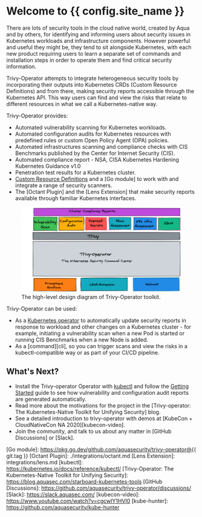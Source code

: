 # Welcome to {{ config.site_name }}

There are lots of security tools in the cloud native world, created by Aqua and by others, for identifying and informing
users about security issues in Kubernetes workloads and infrastructure components. However powerful and useful they
might be, they tend to sit alongside Kubernetes, with each new product requiring users to learn a separate set of
commands and installation steps in order to operate them and find critical security information.

Trivy-Operator attempts to integrate heterogeneous security tools by incorporating their outputs into Kubernetes CRDs
(Custom Resource Definitions) and from there, making security reports accessible through the Kubernetes API. This way
users can find and view the risks that relate to different resources in what we call a Kubernetes-native way.

Trivy-Operator provides:

- Automated vulnerability scanning for Kubernetes workloads.
- Automated configuration audits for Kubernetes resources with predefined rules or custom Open Policy Agent (OPA) policies.
- Automated infrastructures scanning and compliance checks with CIS Benchmarks published by the Center for Internet Security (CIS).
- Automated compliance report - NSA, CISA Kubernetes Hardening Kubernetes Guidance v1.0
- Penetration test results for a Kubernetes cluster.
- [Custom Resource Definitions] and a [Go module] to work with and integrate a range of security scanners.
- The [Octant Plugin] and the [Lens Extension] that make security reports available through familiar Kubernetes interfaces.

<figure>
  <img src="images/trivy-operator-overview.png" />
  <figcaption>The high-level design diagram of Trivy-Operator toolkit.</figcaption>
</figure>

Trivy-Operator can be used:

- As a [Kubernetes operator] to automatically update security reports in response to workload and other changes on a
  Kubernetes cluster - for example, initiating a vulnerability scan when a new Pod is started or running CIS Benchmarks
  when a new Node is added.
- As a [command][cli], so you can trigger scans and view the risks in a kubectl-compatible way or as part of your CI/CD
  pipeline.

## What's Next?

- Install the Trivy-operator Operator with [kubectl](./operator/installation/kubectl.md) and follow the
  [Getting Started](./operator/getting-started.md) guide to see how vulnerability and configuration audit reports are
  generated automatically.
- Read more about the motivations for the project in the [Trivy-operator: The Kubernetes-Native Toolkit for Unifying Security]
  blog.
- See a detailed introduction to trivy-operator with demos at [KubeCon + CloudNativeCon NA 2020][kubecon-video].
- Join the community, and talk to us about any matter in [GitHub Discussions] or [Slack].

[Custom Resource Definitions]: ./crds/index.md
[Kubernetes operator]: operator/index.md
[Go module]: https://pkg.go.dev/github.com/aquasecurity/trivy-operator@{{ git.tag }}
[Octant Plugin]: ./integrations/octant.md
[Lens Extension]: integrations/lens.md
[kubectl]: https://kubernetes.io/docs/reference/kubectl/
[Trivy-Operator: The Kubernetes-Native Toolkit for Unifying Security]: https://blog.aquasec.com/starboard-kubernetes-tools
[GitHub Discussions]: https://github.com/aquasecurity/trivy-operator/discussions/
[Slack]: https://slack.aquasec.com/
[kubecon-video]: https://www.youtube.com/watch?v=cgcwIY1HVI0
[kube-hunter]: https://github.com/aquasecurity/kube-hunter